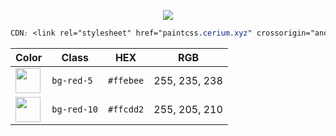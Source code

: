 
<p align="center"> <img src="https://i.imgur.com/caJNU2a.png"> </p>

```css
CDN: <link rel="stylesheet" href="paintcss.cerium.xyz" crossorigin="anonymous" />
```

| Color                                                       | Class         | HEX           | RGB                 |
| ---                                                         | ---           | ---           | ---                 |
| <img width="40" src="https://i.imgur.com/91TlDMf.png">      | ```bg-red-5```      | ```#ffebee```       | 255, 235, 238       |
| <img width="40" src="https://i.imgur.com/SpVf22g.png">      | ```bg-red-10```     | ```#ffcdd2```       | 255, 205, 210       |




